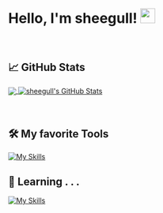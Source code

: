 # Hello, I'm sheegull! <img src="https://raw.githubusercontent.com/sheegulls/sheegulls/master/wave.gif" width="30px" height="30px" />
　
## :chart_with_upwards_trend: GitHub Stats

<a href="https://github.com/sheegulls/sheegulls">
  <img align="center" src="https://github-readme-stats.vercel.app/api/top-langs/?username=sheegulls&hide=java,html,tex&title_color=ffffff&text_color=c9cacc&icon_color=2bbc8a&bg_color=1d1f21&langs_count=3" />
</a>
<a href="https://github.com/sheegulls/sheegulls">
  <img align="center" src="https://github-readme-stats.vercel.app/api?username=sheegulls&show_icons=true&line_height=27&count_private=true&title_color=ffffff&text_color=c9cacc&icon_color=2bbc8a&bg_color=1d1f21" alt="sheegull's GitHub Stats" />
</a>

　
## :hammer_and_wrench: My favorite Tools
[![My Skills](https://skillicons.dev/icons?i=c,cpp,html,css,js,nodejs,vercel,py,git,githubactions,docker,aws,gcp)](https://github.com/sheegulls)

## :seedling: Learning . . .
[![My Skills](https://skillicons.dev/icons?i=go,rust,solidity,react,nextjs,ts,vite,firebase,tailwind,flutter)](https://github.com/sheegulls)
